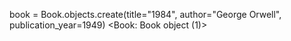book = Book.objects.create(title="1984", author="George Orwell", publication_year=1949) <Book: Book object (1)>